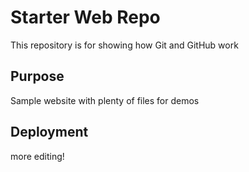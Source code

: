 # Starter Web Repo

This repository is for showing how Git and GitHub work

## Purpose

Sample website with plenty of files for demos

## Deployment

more editing!